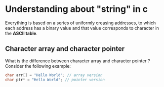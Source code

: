 # Understanding about "string" in c

Everything is based on a series of uniformly creasing addresses, to which each address has a binary value and that value corresponds to character in the **ASCII table**.


## Character array and character pointer 

What is the difference between character array and character pointer ?
Consider the following example:
```c
char arr[] = "Hello World"; // array version
char ptr* = "Hello World"; // pointer version
```